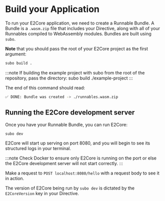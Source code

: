 # Build your Application

To run your E2Core application, we need to create a Runnable Bundle.
A Bundle is a `.wasm.zip` file that includes your Directive, along
with all of your Runnables compiled to WebAssembly modules. Bundles
are built using `subo`.

**Note** that you should pass the root of your E2Core project as the
first argument:

```bash
subo build .
```

:::note
If building the example project with subo from the root of the repository,
pass the directory: subo build ./example-project
:::

The end of this command should read:

```bash
✅ DONE: Bundle was created -> ./runnables.wasm.zip
```

## Running the E2Core development server

Once you have your Runnable Bundle, you can run E2Core:

```bash
subo dev
```

E2Core will start up serving on port 8080, and you will begin to see its structured
logs in your terminal.

:::note
Check Docker to ensure only E2Core is running on the port or else the
E2Core development server will not start correctly.
:::

Make a request to `POST localhost:8080/hello` with a request body to see it in action.

The version of E2Core being run by `subo dev` is dictated by the `E2CoreVersion` key in your Directive.

